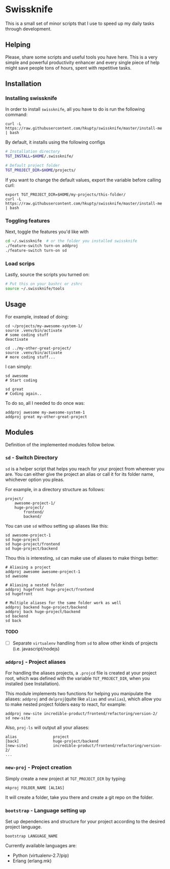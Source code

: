 # Swissknife

This is a small set of minor scripts that I use to speed up my daily tasks through development.

## Helping

Please, share some scripts and useful tools you have here. This is a very simple and powerful productivity enhancer and every single piece of help might save people tons of hours, spent with repetitive tasks.

## Installation

### Installing swissknife
In order to install `swissknife`, all you have to do is run the following command:

```
curl -L https://raw.githubusercontent.com/hkupty/swissknife/master/install-me | bash
```

By default, it installs using the following configs
```bash
# Installation directory
TGT_INSTALL=$HOME/.swissknife/

# Default project folder
TGT_PROJECT_DIR=$HOME/projects/
```

If you want to change the default values, export the variable before calling curl:
```
export TGT_PROJECT_DIR=$HOME/my-projects/this-folder/
curl -L https://raw.githubusercontent.com/hkupty/swissknife/master/install-me | bash
```

### Toggling features
Next, toggle the features you'd like with
```bash
cd ~/.swissknife  # or the folder you installed swissknife
./feature-switch turn-on addproj
./feature-switch turn-on sd
```

### Load scrips
Lastly, source the scripts you turned on:
```bash
# Put this on your bashrc or zshrc
source ~/.swissknife/tools
```

## Usage
For example, instead of doing:

```shell
cd ~/projects/my-awesome-system-1/
source .venv/bin/activate
# some coding stuff
deactivate

cd ../my-other-great-project/
source .venv/bin/activate
# more coding stuff...
```

I can simply:
```shell
sd awesome
# Start coding

sd great
# Coding again..
```

To do so, all I needed to do once was:
```shell
addproj awesome my-awesome-system-1
addproj great my-other-great-project
```

## Modules

Definition of the implemented modules follow below.

### `sd` - Switch Directory
`sd` is a helper script that helps you reach for your project from wherever you are.
You can either give the project an alias or call it for its folder name, whichever option you pleas.

For example, in a directory structure as follows:
```
project/
    awesome-project-1/
    huge-project/
        frontend/
        backend/
```

You can use `sd` withou setting up aliases like this:
```
sd awesome-project-1
sd huge-project
sd huge-project/frontend
sd huge-project/backend
```

Thou this is interesting, `sd` can make use of aliases to make things better:
```
# Aliasing a project
addproj awesome awesome-project-1
sd awesome

# Aliasing a nested folder
addproj hugefront huge-project/frontend
sd hugefront

# Multiple aliases for the same folder work as well
addproj backend huge-project/backend
addproj back huge-project/backend
sd backend
sd back
```
#### TODO
- [ ] Separate `virtualenv` handling from `sd` to allow other kinds of projects (i.e. javascript/nodejs)

### `addproj` - Project aliases
For handling the aliases projects, a `.projcd` file is created at your project root,
which was defined with the variable `TGT_PROJECT_DIR`, when you installed (see Installation).

This module implements two functions for helping you manipulate the aliases:
`addproj` and `delproj`(quite like `alias` and `unalias`), which allow you to make nested project folders easy to react,
for example:
```
addproj new-site incredible-product/frontend/refactoring/version-2/
sd new-site
```

Also, `proj-ls` will output all your aliases:
```
alias                project
[back]               huge-project/backend
[new-site]           incredible-product/frontend/refactoring/version-2/
...
```
### `new-proj` - Project creation
Simply create a new project at `TGT_PROJECT_DIR` by typing:
```
mkproj FOLDER_NAME [ALIAS]
```
It will create a folder, take you there and create a git repo on the folder.

### `bootstrap` - Language setting up
Set up dependencies and structure for your project according to the desired project language.
```
bootstrap LANGUAGE_NAME
```
Currently available languages are:
* Python (virtualenv-2.7/pip)
* Erlang (erlang.mk)

